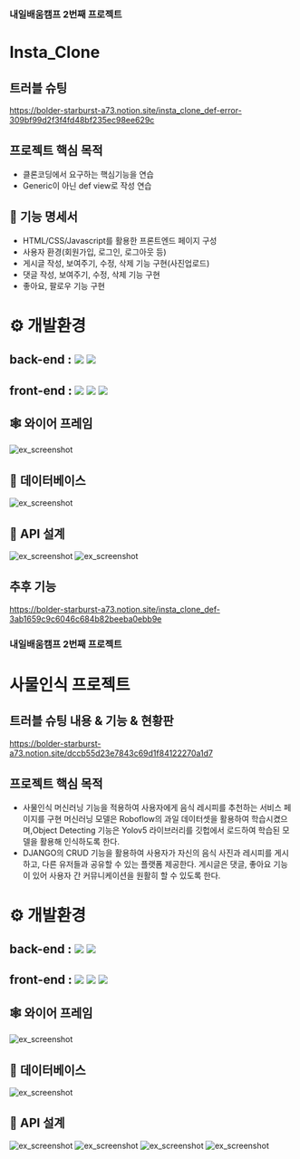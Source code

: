 ### 내일배움캠프 2번째 프로젝트
# Insta_Clone
## 트러블 슈팅
https://bolder-starburst-a73.notion.site/insta_clone_def-error-309bf99d2f3f4fd48bf235ec98ee629c

## ****프로젝트 핵심 목적****

- 클론코딩에서 요구하는 핵심기능을 연습
-  Generic이 아닌 def view로 작성 연습

## ****🎈 기능 명세서****

- HTML/CSS/Javascript를 활용한 프론트엔드 페이지 구성
- 사용자 환경(회원가입, 로그인, 로그아웃 등)
- 게시글 작성, 보여주기, 수정, 삭제 기능 구현(사진업로드)
- 댓글 작성, 보여주기, 수정, 삭제 기능 구현
- 좋아요, 팔로우 기능 구현

# ⚙ 개발환경
## back-end : <img src="https://img.shields.io/badge/python-3.10.7-3776AB?style=for-the-badge&logo=python&logoColor=white"> <img src="https://img.shields.io/badge/django-092E20?style=for-the-badge&logo=django&logoColor=white">

## front-end : <img src="https://img.shields.io/badge/html5-E34F26?style=for-the-badge&logo=html5&logoColor=white"> <img src="https://img.shields.io/badge/css-1572B6?style=for-the-badge&logo=css3&logoColor=white"> <img src="https://img.shields.io/badge/javascript-F7DF1E?style=for-the-badge&logo=javascript&logoColor=black"> 

## ****🕸 와이어 프레임****
![ex_screenshot](./img/wireframe.png)

## ****🎯 데이터베이스****
![ex_screenshot](./img/erd.png)

## ****🎨 API 설계****
![ex_screenshot](./img/API1.PNG)
![ex_screenshot](./img/API2.PNG)

## 추후 기능 
https://bolder-starburst-a73.notion.site/insta_clone_def-3ab1659c9c6046c684b82beeba0ebb9e
### 내일배움캠프 2번째 프로젝트
# 사물인식 프로젝트
## 트러블 슈팅 내용 & 기능 & 현황판
https://bolder-starburst-a73.notion.site/dccb55d23e7843c69d1f84122270a1d7
## ****프로젝트 핵심 목적****
- 사물인식 머신러닝 기능을 적용하여 사용자에게 음식 레시피를 추천하는 서비스 페이지를 구현
머신러닝 모델은 Roboflow의 과일 데이터셋을 활용하여 학습시켰으며,Object Detecting 기능은 Yolov5 라이브러리를 깃헙에서 로드하여 학습된 모델을 활용해 인식하도록 한다.
-  DJANGO의 CRUD 기능을 활용하여 사용자가 자신의 음식 사진과 레시피를 게시하고, 다른 유저들과 공유할 수 있는 플랫폼 제공한다. 게시글은 댓글, 좋아요 기능이 있어 사용자 간 커뮤니케이션을 원활히 할 수 있도록 한다.
# ⚙ 개발환경
## back-end : <img src="https://img.shields.io/badge/python-3.10.7-3776AB?style=for-the-badge&logo=python&logoColor=white"> <img src="https://img.shields.io/badge/django-092E20?style=for-the-badge&logo=django&logoColor=white">

## front-end : <img src="https://img.shields.io/badge/html5-E34F26?style=for-the-badge&logo=html5&logoColor=white"> <img src="https://img.shields.io/badge/css-1572B6?style=for-the-badge&logo=css3&logoColor=white"> <img src="https://img.shields.io/badge/javascript-F7DF1E?style=for-the-badge&logo=javascript&logoColor=black"> 

## ****🕸 와이어 프레임****
![ex_screenshot](./img/wireframe.PNG)
## ****🎯 데이터베이스****
![ex_screenshot](./img/erd.PNG)
## ****🎨 API 설계****
![ex_screenshot](./img/API1.PNG)
![ex_screenshot](./img/API2.PNG)
![ex_screenshot](./img/API3.PNG)
![ex_screenshot](./img/API4.PNG)

